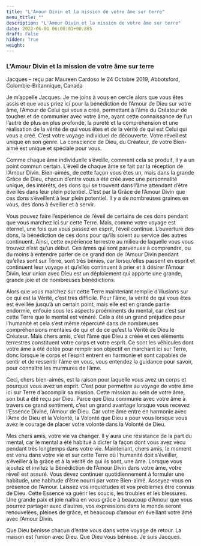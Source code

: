 ```yaml
---
title: "L'Amour Divin et la mission de votre âme sur terre"
menu_title: ""
description: "L'Amour Divin et la mission de votre âme sur terre"
date: 2022-06-01 06:00:01+00:885
draft: False
hidden: True
weight:
---
```

### L'Amour Divin et la mission de votre âme sur terre

Jacques - reçu par Maureen Cardoso le 24 Octobre 2019, Abbotsford, Colombie-Britannique, Canada

Je m’appelle Jacques. Je me joins à vous en cercle alors que vous êtes assis et que vous priez ici pour la bénédiction de l’Amour de Dieu sur votre âme, l’Amour de Celui qui vous a créé, permettant à l’âme du Créateur de toucher et de communier avec votre âme, ayant cette connaissance de l’un l’autre de plus en plus profonde, la pureté et la compréhension et une réalisation de la vérité de qui vous êtes et de la vérité de qui est Celui qui vous a créé. C’est votre voyage individuel de découverte. Votre réveil est unique en son genre. La conscience de Dieu, du Créateur, de votre Bien-aimé est unique et spéciale pour vous.

Comme chaque âme individuelle s’éveille, comment cela se produit, il y a un point commun certain. L’éveil de chaque âme se fait par la réception de l’Amour Divin. Bien-aimés, de cette façon vous êtes un, mais dans la grande Grâce de Dieu, chacun d’entre vous a été créé avec une personnalité unique, des intérêts, des dons qui se trouvent dans l’âme attendant d’être éveillés dans leur plein potentiel. C’est par la Grâce de l’Amour Divin que ces dons s’éveillent à leur plein potentiel. Il y a de nombreuses graines en vous, des dons à éveiller et à servir.

Vous pouvez faire l’expérience de l’éveil de certains de ces dons pendant que vous marchez ici sur cette Terre. Mais, comme votre voyage est éternel, une fois que vous passez en esprit, l’éveil continue. L’ouverture des dons, la bénédiction de ces dons pour qu’ils soient au service des autres continuent. Ainsi, cette expérience terrestre au milieu de laquelle vous vous trouvez n’est qu’un début. Ces âmes qui sont parvenues à comprendre, ou du moins à entendre parler de ce grand don de l’Amour Divin pendant qu’elles sont sur Terre, sont très bénies, car lorsqu’elles passent en esprit et continuent leur voyage et qu’elles continuent à prier et à désirer l’Amour Divin, leur union avec Dieu est un déploiement qui apporte une grande, grande joie et de nombreuses bénédictions.

Alors que vous marchez sur cette Terre maintenant remplie d’illusions sur ce qui est la Vérité, c’est très difficile. Pour l’âme, la vérité de qui vous êtes est éveillée jusqu’à un certain point, mais elle est en grande partie endormie, enfouie sous les aspects proéminents du mental, car c’est sur cette Terre que le mental est vénéré. Cela a été un grand préjudice pour l’humanité et cela s’est même répercuté dans de nombreuses compréhensions mentales de qui et de ce qu’est la Vérité de Dieu le Créateur. Mais chers amis, c’est l’âme que Dieu a créée et ces éléments terrestres constituent votre corps et votre esprit. Ce sont les véhicules dont votre âme a été dotée pour remplir son objectif en marchant ici sur Terre, donc lorsque le corps et l’esprit entrent en harmonie et sont capables de sentir et de ressentir l’âme en vous, vous entendez la guidance pour savoir, pour connaître les murmures de l’âme.

Ceci, chers bien-aimés, est la raison pour laquelle vous avez un corps et pourquoi vous avez un esprit. C’est pour permettre au voyage de votre âme ici sur Terre d’accomplir sa mission. Cette mission au sein de votre âme, son but a été reçu par Dieu. Parce que Dieu communie avec votre âme à travers ce grand sentiment, c’est un grand avantage lorsque vous recevez l’Essence Divine, l’Amour de Dieu. Car votre âme entre en harmonie avec l’Âme de Dieu et la Volonté, la Volonté que Dieu a pour vous lorsque vous avez le courage de placer votre volonté dans la Volonté de Dieu.

Mes chers amis, votre vie va changer. Il y aura une résistance de la part du mental, car le mental a été habitué à dicter la façon dont vous avez vécu pendant très longtemps dans votre vie. Maintenant, chers amis, le moment est venu dans votre vie et sur cette Terre où l’humanité doit s’éveiller, s’éveiller à la grâce et à la vérité de qui ils sont, une âme. Lorsque vous ajoutez et invitez la Bénédiction de l’Amour Divin dans votre âme, votre réveil est assuré. Vous devez continuer quotidiennement à formuler une habitude, une habitude d’être nourri par votre Bien-aimé. Asseyez-vous en présence de l’Amour. Laissez vos inquiétudes et vos problèmes être connus de Dieu. Cette Essence va guérir les soucis, les troubles et les blessures. Une grande paix et joie naîtra en vous grâce à beaucoup d’Amour que vous pourrez partager avec d’autres, vos expressions dans le monde seront renouvelées, pleines de grâce, et beaucoup d’amour en éveillant votre âme avec l’Amour Divin.

Que Dieu bénisse chacun d’entre vous dans votre voyage de retour. La maison est l’union avec Dieu. Que Dieu vous bénisse. Je suis Jacques.



